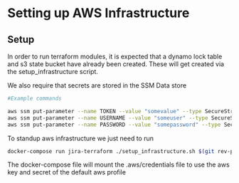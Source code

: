 # Setting up AWS Infrastructure

## Setup

In order to run terraform modules, it is expected that a dynamo lock table and s3 state bucket have already been created.
These will get created via the setup_infrastructure script.

We also require that secrets are stored in the SSM Data store

```bash
#Example commands

aws ssm put-parameter --name TOKEN --value "somevalue" --type SecureString          #represents h1 api token
aws ssm put-parameter --name USERNAME --value "someuser" --type SecureString        #jira username
aws ssm put-parameter --name PASSWORD --value "somepassword" --type SecureString    #jira password

```

To standup aws infrastructure we just need to run
```bash
docker-compose run jira-terraform ./setup_infrastructure.sh $(git rev-parse --short HEAD)
```

The docker-compose file will mount the .aws/credentials file to use the aws key and secret of the default aws profile